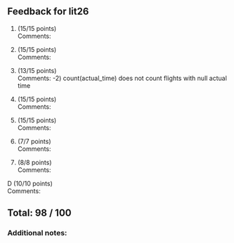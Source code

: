## Feedback for lit26

1. (15/15 points)  
   Comments: 

2. (15/15 points)  
   Comments: 

3. (13/15 points)  
   Comments: -2) count(actual_time) does not count flights with null actual time

4. (15/15 points)  
   Comments: 

5. (15/15 points)  
   Comments: 

6. (7/7 points)  
   Comments: 

7. (8/8 points)  
   Comments: 

D (10/10 points)  
   Comments: 

## Total: 98 / 100

### Additional notes:  


